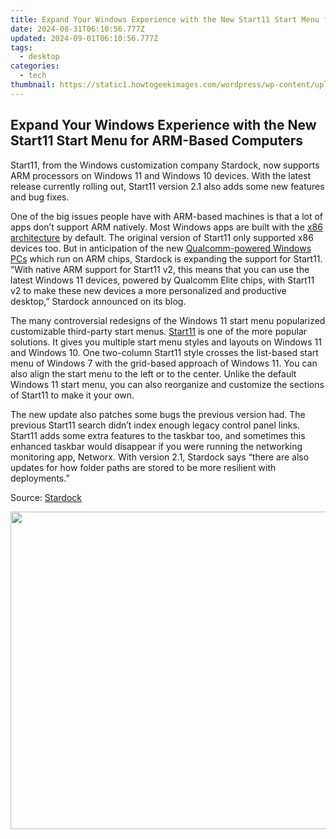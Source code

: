 ```yaml
---
title: Expand Your Windows Experience with the New Start11 Start Menu for ARM-Based Computers
date: 2024-08-31T06:10:56.777Z
updated: 2024-09-01T06:10:56.777Z
tags:
  - desktop
categories:
  - tech
thumbnail: https://static1.howtogeekimages.com/wordpress/wp-content/uploads/2023/10/start11.jpg
---
```


## Expand Your Windows Experience with the New Start11 Start Menu for ARM-Based Computers

Start11, from the Windows customization company Stardock, now supports ARM processors on Windows 11 and Windows 10 devices. With the latest release currently rolling out, Start11 version 2.1 also adds some new features and bug fixes.

 One of the big issues people have with ARM-based machines is that a lot of apps don’t support ARM natively. Most Windows apps are built with the [x86 architecture](https://fox-that.techidaily.com/troubleshooting-what-to-try-when-iphone-events-are-nowhere-to-be-found/) by default. The original version of Start11 only supported x86 devices too. But in anticipation of the new [Qualcomm-powered Windows PCs](https://screen-video-capture.techidaily.com/updated-premier-manual-leveraging-mobizens-full-potential-for-mobile-capture-for-2024/) which run on ARM chips, Stardock is expanding the support for Start11\. “With native ARM support for Start11 v2, this means that you can use the latest Windows 11 devices, powered by Qualcomm Elite chips, with Start11 v2 to make these new devices a more personalized and productive desktop,” Stardock announced on its blog.

 The many controversial redesigns of the Windows 11 start menu popularized customizable third-party start menus. [Start11](https://instagram-clips.techidaily.com/new-2024-approved-insta-self-portraits-are-they-truly-accurate/) is one of the more popular solutions. It gives you multiple start menu styles and layouts on Windows 11 and Windows 10\. One two-column Start11 style crosses the list-based start menu of Windows 7 with the grid-based approach of Windows 11\. You can also align the start menu to the left or to the center. Unlike the default Windows 11 start menu, you can also reorganize and customize the sections of Start11 to make it your own.

 The new update also patches some bugs the previous version had. The previous Start11 search didn’t index enough legacy control panel links. Start11 adds some extra features to the taskbar too, and sometimes this enhanced taskbar would disappear if you were running the networking monitoring app, Networx. With version 2.1, Stardock says “there are also updates for how folder paths are stored to be more resilient with deployments.”

 Source: [Stardock](https://www.stardock.com/news/529963/start11-v2-21-arrives-with-arm-for-all)

<ins class="adsbygoogle"
     style="display:block"
     data-ad-format="autorelaxed"
     data-ad-client="ca-pub-7571918770474297"
     data-ad-slot="1223367746"></ins>



<ins class="adsbygoogle"
     style="display:block"
     data-ad-client="ca-pub-7571918770474297"
     data-ad-slot="8358498916"
     data-ad-format="auto"
     data-full-width-responsive="true"></ins>



<!-- affiliate ads begin -->
<a href="https://coinrule.sjv.io/c/5597632/1958379/18409" target="_top" id="1958379"><img src="//a.impactradius-go.com/display-ad/18409-1958379" border="0" alt="" width="856" height="508"/></a><img height="0" width="0" src="https://imp.pxf.io/i/5597632/1958379/18409" style="position:absolute;visibility:hidden;" border="0" />
<!-- affiliate ads end -->